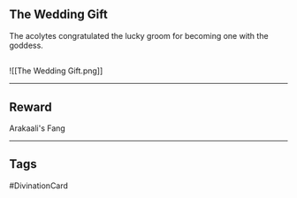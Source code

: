 ## The Wedding Gift
The acolytes congratulated the lucky groom for becoming one with the goddess.
## 
![[The Wedding Gift.png]]

---
## Reward
Arakaali's Fang

---
## Tags
#DivinationCard